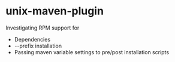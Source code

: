 unix-maven-plugin
=================

Investigating RPM support for
- Dependencies 
- --prefix installation
- Passing maven variable settings to pre/post installation scripts
